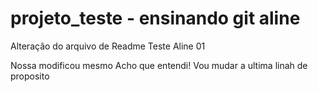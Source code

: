 # projeto_teste - ensinando git aline
Alteração do arquivo de Readme
Teste Aline 01

Nossa modificou mesmo
Acho que entendi!
Vou mudar a ultima linah de proposito